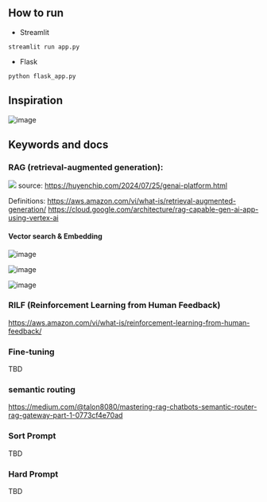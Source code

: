## How to run

- Streamlit

`streamlit run app.py`

- Flask

`python flask_app.py`

## Inspiration 
![image](https://github.com/user-attachments/assets/39918a3f-4189-4f49-bf43-86088e8d4d2f)


## Keywords and docs

### RAG (retrieval-augmented generation):

![](https://huyenchip.com/assets/pics/genai-platform/1-genai-platform.png)
source: https://huyenchip.com/2024/07/25/genai-platform.html

Definitions:
https://aws.amazon.com/vi/what-is/retrieval-augmented-generation/
https://cloud.google.com/architecture/rag-capable-gen-ai-app-using-vertex-ai

#### Vector search & Embedding

![image](https://github.com/user-attachments/assets/966480eb-592b-47e3-a281-6688485d8b7d)

![image](https://github.com/user-attachments/assets/fdb0bfab-e905-45d8-80c1-6a2d214a44a3)

![image](https://github.com/user-attachments/assets/6d0c129d-8416-449b-a8cb-0e61c586c94e)

### RILF (Reinforcement Learning from Human Feedback)

https://aws.amazon.com/vi/what-is/reinforcement-learning-from-human-feedback/

### Fine-tuning

TBD

### semantic routing

https://medium.com/@talon8080/mastering-rag-chatbots-semantic-router-rag-gateway-part-1-0773cf4e70ad

### Sort Prompt

TBD

### Hard Prompt

TBD
